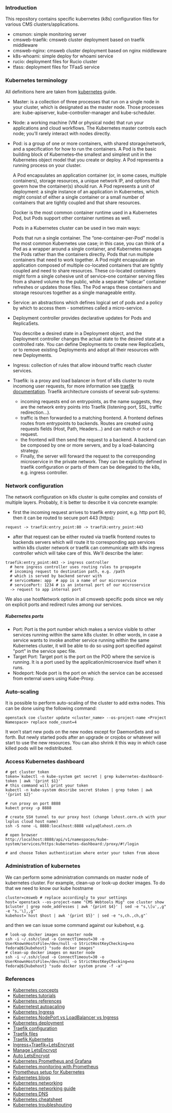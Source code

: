 ### Introduction
This repository contains specific kubernetes (k8s) configuration
files for various CMS clusters/applications.
- cmsmon: simple monitoring server
- cmsweb-traefik: cmsweb cluster deployment based on traefik middleware
- cmsweb-nginx: cmsweb cluster deployment based on nginx middleware
- k8s-whoami: simple deploy for whoami service
- rucio: deployment files for Rucio cluster
- tfass: deployment files for TFaaS service

### Kubernetes terminology
All definitions here are taken from [kubernetes](https://kubernetes.io/docs/concepts/) guide.
- Master: is a collection of three processes that run on a single node in your
  cluster, which is designated as the master node. Those processes are:
  kube-apiserver, kube-controller-manager and kube-scheduler.
- Node: a working machine (VM or physical node) that run your applications and
  cloud workflows. The Kubernetes master controls each node; you’ll rarely
  interact with nodes directly.
- Pod: is a group of one or more containers, with shared storage/network, and a
  specification for how to run the containers.
  A Pod is the basic building block of Kubernetes–the smallest and simplest
  unit in the Kubernetes object model that you create or deploy. A Pod
  represents a running process on your cluster.

  A Pod encapsulates an application container (or, in some cases, multiple
  containers), storage resources, a unique network IP, and options that govern
  how the container(s) should run. A Pod represents a unit of deployment: a
  single instance of an application in Kubernetes, which might consist of either
  a single container or a small number of containers that are tightly coupled and
  that share resources.

  Docker is the most common container runtime used in a Kubernetes Pod, but Pods
  support other container runtimes as well.

  Pods in a Kubernetes cluster can be used in two main ways:

  Pods that run a single container. The “one-container-per-Pod” model is the most
  common Kubernetes use case; in this case, you can think of a Pod as a wrapper
  around a single container, and Kubernetes manages the Pods rather than the
  containers directly.  Pods that run multiple containers that need to work
  together. A Pod might encapsulate an application composed of multiple
  co-located containers that are tightly coupled and need to share resources.
  These co-located containers might form a single cohesive unit of service–one
  container serving files from a shared volume to the public, while a separate
  “sidecar” container refreshes or updates those files. The Pod wraps these
  containers and storage resources together as a single manageable entity.

- Service: an abstractions which defines logical set of pods and a policy by
  which to access them - sometimes called a micro-service.

- Deployment controller provides declarative updates for Pods and ReplicaSets.

  You describe a desired state in a Deployment object, and the Deployment
  controller changes the actual state to the desired state at a controlled
  rate. You can define Deployments to create new ReplicaSets, or to remove
  existing Deployments and adopt all their resources with new Deployments.

- Ingress: collection of rules that allow inbound traffic reach cluster services.

- Traefik: is a proxy and load balancer in front of k8s cluster to route
  incomong user requests, for more information see
  [traefik documentation](https://docs.traefik.io/basics/).
  Traefik architecture consists of several sub-systems:
  - incoming requests end on entrypoints, as the name suggests, they are the
    network entry points into Traefik (listening port, SSL, traffic
    redirection...).
  - traffic is then forwarded to a matching frontend. A frontend defines routes
    from entrypoints to backends. Routes are created using requests fields
    (Host, Path, Headers...) and can match or not a request.
  - the frontend will then send the request to a backend. A backend can be
    composed by one or more servers, and by a load-balancing strategy.
  - Finally, the server will forward the request to the corresponding
    microservice in the private network.
  They can be explicitly defined in traefik configuration or parts of them
  can be delegated to the k8s, e.g. ingress controller.

### Network configuration
The network configuration on k8s cluster is quite complex and consists of
multiple layers. Probably, it is better to describe it via concrete example:
- first the incoming request arrives to traefik entry point, e.g. http port 80,
  then it can be routed to secure port 443 (https):
```
request -> traefik:entry_point:80 -> traefik:entry_point:443
```
- after that request can be either routed via traefik frontend routes to
  backends servers which will route it to corresponding app services within
  k8s cluster network or traefik can communicate with k8s ingress controller
  which will take care of this. We'll describe the later:
```
traefik:entry_point:443 -> ingress controller
  # here ingress controller uses routing rules to propagate
  # incoming request to destination path, e.g. /path
  # which is served by backend server with
  # serviceName: app  # app is a name of our microservice
  # servicePort: 1234 # is an internal port of our microservice 
  -> request to app internal port
```
We also use hostNetwork option in all cmsweb specific pods since we rely
on explicit ports and redirect rules among our services.

##### Kubernetes ports
- Port: Port is the port number which makes a service visible to other services
  running within the same k8s cluster.  In other words, in case a service wants
  to invoke another service running within the same Kubernetes cluster, it will
  be able to do so using port specified against "port" in the service spec file.
- Target Port: Target port is the port on the POD where the service is running.
  It is a port used by the application/microservice itself when it runs.
- Nodeport: Node port is the port on which the service can be accessed from
  external users using Kube-Proxy.

### Auto-scaling
It is possible to perform auto-scaling of the cluster to add extra
nodes. This can be done using the following command:
```
openstack coe cluster update <cluster_name> --os-project-name <Project Namespace> replace node_count=4
```

It won’t start new pods on the new nodes except for DaemonSets and so forth.
But newly started pods after an upgrade or crojobs or whatever will start to
use the new resources. You can also shrink it this way in which case killed
pods will be redistributed.

### Access Kubernetes dashboard

```
# get cluster token
token=`kubectl -n kube-system get secret | grep kubernetes-dashboard-token | awk '{print $1}'`
# this command will print your token
kubectl -n kube-system describe secret $token | grep token | awk '{print $2}'

# run proxy on port 8888
kubect proxy -p 8888

# create SSH tunnel to our proxy host (change lxhost.cern.ch with your lxplus cloud host name)
ssh -S none -L 8888:localhost:8888 valya@lxhost.cern.ch

# open browser
http://localhost:8888/api/v1/namespaces/kube-system/services/https:kubernetes-dashboard:/proxy/#!/login

# and choose Token authentication where enter your token from above
```

### Administration of kubernetes
We can perform some administration commands on master node of kubernetes
cluster. For example, clean-up or look-up docker images. To do that we need
to know our kube hostname
```
cluster=cmsweb # replace accordingly to your settings
host=`openstack --os-project-name "CMS Webtools Mig" coe cluster show $cluster | grep node_addresses | awk '{print $4}' | sed -e "s,\[u',,g" -e "s,'\],,g"`
kubehost=`host $host | awk '{print $5}' | sed -e "s,ch.,ch,g"`
```
and then we can issue some command against our kubehost, e.g.
```
# look-up docker images on master node
ssh -i ~/.ssh/cloud -o ConnectTimeout=30 -o UserKnownHostsFile=/dev/null -o StrictHostKeyChecking=no fedora@${kubehost} "sudo docker images"
# clean-up docker images on master node
ssh -i ~/.ssh/cloud -o ConnectTimeout=30 -o UserKnownHostsFile=/dev/null -o StrictHostKeyChecking=no fedora@${kubehost} "sudo docker system prune -f -a"
```

### References
- [Kubernetes concepts](https://kubernetes.io/docs/concepts/overview/what-is-kubernetes/)
- [Kubernetes tutorials](https://kubernetes.io/docs/tutorials/kubernetes-basics/)
- [Kubernetes references](https://kubernetes.io/docs/reference/)
- [Kubernetest autoacaling](https://www.tutorialspoint.com/kubernetes/kubernetes_autoscaling.htm)
- [Kubernetes Ingress](https://kubernetes.io/docs/concepts/services-networking/ingress/)
- [Kubernetes NodePort vs LoadBalancer vs Ingress](https://medium.com/google-cloud/kubernetes-nodeport-vs-loadbalancer-vs-ingress-when-should-i-use-what-922f010849e0)
- [Kubernetes deployment](https://pascalnaber.wordpress.com/2017/10/27/configure-ingress-on-kubernetes-using-azure-container-service/)
- [Traefik configuration](https://medium.com/@patrickeasters/using-traefik-with-tls-on-kubernetes-cb67fb43a948)
- [Traefik files](https://github.com/patrickeasters/traefik-k8s-tls-example)
- [Traefik Kubernetes](https://docs.traefik.io/configuration/backends/kubernetes/)
- [Ingress+Traefik+LetsEncrypt](https://blog.osones.com/en/kubernetes-ingress-controller-with-traefik-and-lets-encrypt.html)
- [Manage LetsEncrypt](https://github.com/vkuznet/kube-cert-manager)
- [Auto LetsEncrypt](https://github.com/jetstack/kube-lego)
- [Kubernetes Prometheus and Grafana](https://grafana.com/dashboards/315)
- [Kubernetes monitoring with Prometheus](https://itnext.io/kubernetes-monitoring-with-prometheus-in-15-minutes-8e54d1de2e13)
- [Prometheus setup for Kubernetes](https://devopscube.com/setup-prometheus-monitoring-on-kubernetes/)
- [Kubernetes blogs](https://vitalflux.com/category/kubernetes/)
- [Kubernetes networking](http://alesnosek.com/blog/2017/02/14/accessing-kubernetes-pods-from-outside-of-the-cluster/)
- [Kubernetes networking guide](https://sookocheff.com/post/kubernetes/understanding-kubernetes-networking-model/)
- [Kubernetes DNS](https://kubernetes.io/docs/concepts/services-networking/dns-pod-service/)
- [Kubernetes cheatsheet](https://kubernetes.io/docs/reference/kubectl/cheatsheet/)
- [Kubernetes troubleshouting](https://learnk8s.io/troubleshooting-deployments)
